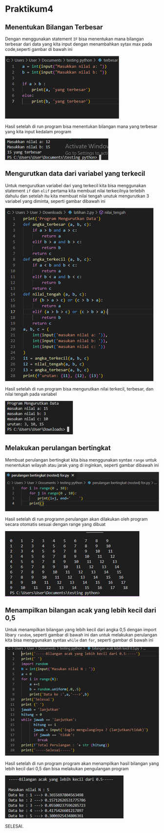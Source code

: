# Praktikum4
## Menentukan Bilangan Terbesar 
Dengan menggunakan statement `IF` bisa menentukan mana bilangan terbesar dari data yang kita input dengan menambahkan sytax max pada code,seperti gambar di bawah ini
<p>

![Gambar 1](gambar/1.png)
<p>

Hasil setelah di run program bisa menentukan bilangan mana yang terbesar yang kita input kedalam program
<p>

![Gambar 2](gambar/2.png)
<p>

## Mengurutkan data dari variabel yang terkecil
Untuk mengurutkan variabel dari yang terkecil kita bisa menggunakan statement `if` dan `elif`  pertama kita membuat nilai terkecilnya terlebih dahulu dan setelah itu kita membuat nilai tengah unutuk mengurutkan 3 variabel yang diminta, seperti gambar dibawah ini<p>
![Gambar 3](gambar/3.png)
<p>
Hasil setelah di run program bisa mengurutkan nilai terkecil, terbesar, dan nilai tengah pada variabel<p>

![Gambar 4](gambar/4.png)
<p>

## Melakukan perulangan bertingkat
Membuat perulangan bertingkat kita bisa menggunakan syntax `range` untuk menentukan wilayah atau jarak yang di inginkan, seperti gambar dibawah ini<p>

![Gambar 5](gambar/5.png)
<p>
Hasil setelah di run programn perulangan akan dilakukan oleh program secara otomatis sesuai dengan range yang dibuat<p>

![Gambar 6](gambar/6.png)
<p>

## Menampilkan bilangan acak yang lebih kecil dari 0,5
Untuk menampilkan bilangan yang lebih kecil dari angka 0,5 dengan import libary `random`, seperti gambar di bawah ini dan untuk melakukan perulangan kita bisa menggunakan syntax `while` dan `for`, seperti gambar di bawah ini<p>

![Gambar 7](gambar/7.png)
<p>
Hasil setelah di run program program akan menampilkan hasil bilangan yang lebih kecil dari 0,5 dan bisa melakukan pengulangan program<p>

![Gambar 8](gambar/8.png)

SELESAI.